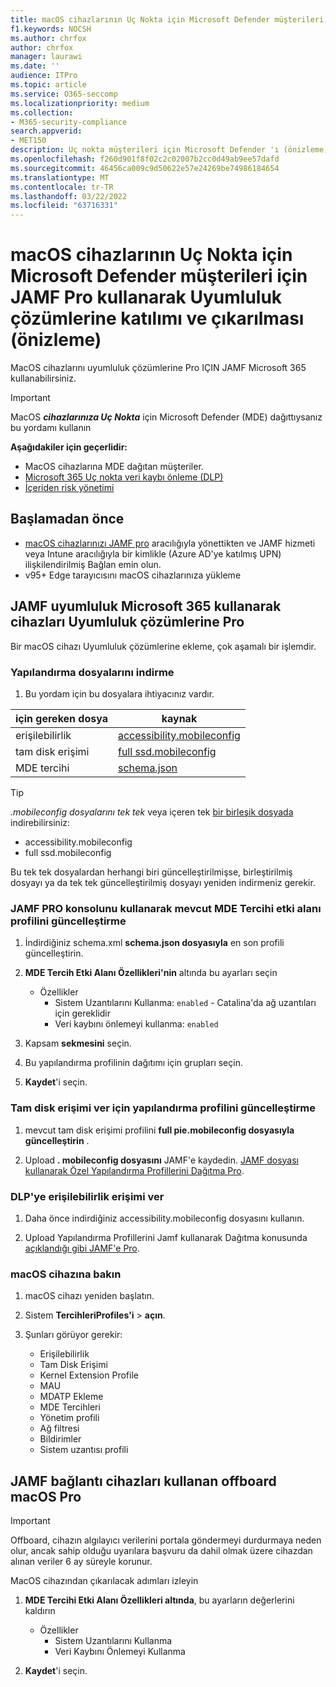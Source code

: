 ```yaml
---
title: macOS cihazlarının Uç Nokta için Microsoft Defender müşterileri için JAMF Pro kullanarak Uyumluluk çözümlerine katılımı ve çıkarılması (önizleme)
f1.keywords: NOCSH
ms.author: chrfox
author: chrfox
manager: laurawi
ms.date: ''
audience: ITPro
ms.topic: article
ms.service: O365-seccomp
ms.localizationpriority: medium
ms.collection:
- M365-security-compliance
search.appverid:
- MET150
description: Uç nokta müşterileri için Microsoft Defender 'ı (önizleme) kullanarak mac Microsoft 365 OS cihazlarını JAMF Pro Uyumluluk çözümlerine ekleme ve çıkararak kullanma hakkında bilgi edinin
ms.openlocfilehash: f260d901f8f02c2c02007b2cc0d49ab9ee57dafd
ms.sourcegitcommit: 46456ca009c9d50622e57e24269be74986184654
ms.translationtype: MT
ms.contentlocale: tr-TR
ms.lasthandoff: 03/22/2022
ms.locfileid: "63716331"
---
```

# <a name="onboard-and-offboard-macos-devices-into-compliance-solutions-using-jamf-pro-for-microsoft-defender-for-endpoint-customers-preview"></a>macOS cihazlarının Uç Nokta için Microsoft Defender müşterileri için JAMF Pro kullanarak Uyumluluk çözümlerine katılımı ve çıkarılması (önizleme)

MacOS cihazlarını uyumluluk çözümlerine Pro IÇIN JAMF Microsoft 365 kullanabilirsiniz.

> [!IMPORTANT]
> MacOS ***cihazlarınıza Uç Nokta*** için Microsoft Defender (MDE) dağıttıysanız bu yordamı kullanın

**Aşağıdakiler için geçerlidir:**

- MacOS cihazlarına MDE dağıtan müşteriler.
- [Microsoft 365 Uç nokta veri kaybı önleme (DLP)](./endpoint-dlp-learn-about.md)
- [İçeriden risk yönetimi](insider-risk-management.md#learn-about-insider-risk-management-in-microsoft-365)


## <a name="before-you-begin"></a>Başlamadan önce

- [macOS cihazlarınızı JAMF pro](https://www.jamf.com/resources/product-documentation/jamf-pro-installation-guide-for-mac/) aracılığıyla yönettikten ve JAMF hizmeti veya Intune aracılığıyla bir kimlikle (Azure AD'ye katılmış UPN) ilişkilendirilmiş Bağlan emin olun.
- v95+ Edge tarayıcısını macOS cihazlarınıza yükleme

## <a name="onboard-devices-into-microsoft-365-compliance-solutions-using-jamf-pro"></a>JAMF uyumluluk Microsoft 365 kullanarak cihazları Uyumluluk çözümlerine Pro

Bir macOS cihazı Uyumluluk çözümlerine ekleme, çok aşamalı bir işlemdir.

### <a name="download-the-configuration-files"></a>Yapılandırma dosyalarını indirme

1. Bu yordam için bu dosyalara ihtiyacınız vardır.

|için gereken dosya |kaynak |
|---------|---------|
|erişilebilirlik |[accessibility.mobileconfig](https://github.com/microsoft/mdatp-xplat/blob/master/macos/mobileconfig/profiles/accessibility.mobileconfig)|
tam disk erişimi     |[full ssd.mobileconfig](https://github.com/microsoft/mdatp-xplat/blob/master/macos/mobileconfig/profiles/fulldisk.mobileconfig)|
|MDE tercihi |[schema.json](https://github.com/microsoft/mdatp-xplat/blob/master/macos/schema/schema.json)

> [!TIP]
> *.mobileconfig dosyalarını tek tek* veya içeren tek [bir birleşik dosyada](https://github.com/microsoft/mdatp-xplat/blob/master/macos/mobileconfig/combined/mdatp-nokext.mobileconfig) indirebilirsiniz:
> - accessibility.mobileconfig
> - full ssd.mobileconfig
>
>Bu tek tek dosyalardan herhangi biri güncelleştirilmişse, birleştirilmiş dosyayı ya da tek tek güncelleştirilmiş dosyayı yeniden indirmeniz gerekir.

### <a name="update-the-existing-mde-preference-domain-profile-using-the-jamf-pro-console"></a>JAMF PRO konsolunu kullanarak mevcut MDE Tercihi etki alanı profilini güncelleştirme

1. İndirdiğiniz schema.xml **schema.json dosyasıyla** en son profili güncelleştirin.

1. **MDE Tercih Etki Alanı Özellikleri'nin** altında bu ayarları seçin
    - Özellikler 
        - Sistem Uzantılarını Kullanma: `enabled` - Catalina'da ağ uzantıları için gereklidir
        - Veri kaybını önlemeyi kullanma: `enabled`

1. Kapsam **sekmesini** seçin.

1. Bu yapılandırma profilinin dağıtımı için grupları seçin.

1. **Kaydet**'i seçin. 

### <a name="update-the-configuration-profile-for-grant-full-disk-access"></a>Tam disk erişimi ver için yapılandırma profilini güncelleştirme

1. mevcut tam disk erişimi profilini **full pie.mobileconfig dosyasıyla güncelleştirin** .

1. Upload **. mobileconfig dosyasını** JAMF'e kaydedin. [JAMF dosyası kullanarak Özel Yapılandırma Profillerini Dağıtma Pro](https://docs.jamf.com/technical-articles/Deploying_Custom_Configuration_Profiles_Using_Jamf_Pro.html).

### <a name="grant-accessibility-access-to-dlp"></a>DLP'ye erişilebilirlik erişimi ver

1. Daha önce indirdiğiniz accessibility.mobileconfig dosyasını kullanın.

1. Upload Yapılandırma Profillerini Jamf kullanarak Dağıtma konusunda [açıklandığı gibi JAMF'e Pro](https://www.jamf.com/jamf-nation/articles/648/deploying-custom-configuration-profiles-using-jamf-pro).

### <a name="check-the-macos-device"></a>macOS cihazına bakın 

1. macOS cihazı yeniden başlatın.

1. Sistem **TercihleriProfiles'i** >  **açın**.

1. Şunları görüyor gerekir:
    - Erişilebilirlik
    - Tam Disk Erişimi
    - Kernel Extension Profile
    - MAU
    - MDATP Ekleme
    - MDE Tercihleri
    - Yönetim profili
    - Ağ filtresi
    - Bildirimler
    - Sistem uzantısı profili

## <a name="offboard-macos-devices-using-jamf-pro"></a>JAMF bağlantı cihazları kullanan offboard macOS Pro

> [!IMPORTANT]
> Offboard, cihazın algılayıcı verilerini portala göndermeyi durdurmaya neden olur, ancak sahip olduğu uyarılara başvuru da dahil olmak üzere cihazdan alınan veriler 6 ay süreyle korunur.

MacOS cihazından çıkarılacak adımları izleyin

 1. **MDE Tercihi Etki Alanı Özellikleri altında**, bu ayarların değerlerini kaldırın
    - Özellikler 
        - Sistem Uzantılarını Kullanma
        - Veri Kaybını Önlemeyi Kullanma

1. **Kaydet**'i seçin.
